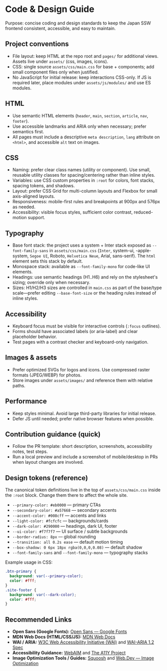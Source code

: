 # Code & Design Guide

Purpose: concise coding and design standards to keep the Japan SSW frontend consistent, accessible, and easy to maintain.

## Project conventions

- File layout: keep HTML at the repo root and `pages/` for additional views. Assets live under `assets/` (css, images, icons).
- CSS: single source `assets/css/main.css` for base + components; add small component files only when justified.
- No JavaScript for initial release: keep interactions CSS-only. If JS is required later, place modules under `assets/js/modules/` and use ES modules.

## HTML

- Use semantic HTML elements (`header`, `main`, `section`, `article`, `nav`, `footer`).
- Use accessible landmarks and ARIA only when necessary; prefer semantics first.
- All pages must include a descriptive `meta description`, `lang` attribute on `<html>`, and accessible `alt` text on images.

## CSS

- Naming: prefer clear class names (utility or component). Use small, reusable utility classes for spacing/centering rather than inline styles.
- Variables: use CSS custom properties in `:root` for colors, font stacks, spacing tokens, and shadows.
- Layout: prefer CSS Grid for multi-column layouts and Flexbox for small axis-aligned layouts.
- Responsiveness: mobile-first rules and breakpoints at 900px and 576px as needed.
- Accessibility: visible focus styles, sufficient color contrast, reduced-motion support.

## Typography

- Base font stack: the project uses a system + Inter stack exposed as `--font-family-sans` in `assets/css/main.css` (`Inter`, system-ui, -apple-system, `Segoe UI`, Roboto, `Helvetica Neue`, Arial, sans-serif). The `html` element sets this stack by default.
- Monospace stack: available as `--font-family-mono` for code-like UI elements.
- Headings: use semantic headings (H1..H6) and rely on the stylesheet's sizing; override only when necessary.
- Sizes: H1/H2/H3 sizes are controlled in `main.css` as part of the base/type scale—prefer editing `--base-font-size` or the heading rules instead of inline styles.

## Accessibility

- Keyboard focus must be visible for interactive controls (`:focus` outlines).
- Forms should have associated labels (or aria-label) and clear placeholder behavior.
- Test pages with a contrast checker and keyboard-only navigation.

## Images & assets

- Prefer optimized SVGs for logos and icons. Use compressed raster formats (JPEG/WEBP) for photos.
- Store images under `assets/images/` and reference them with relative paths.

## Performance

- Keep styles minimal. Avoid large third-party libraries for initial release.
- Defer JS until needed; prefer native browser features when possible.

## Contribution guidance (quick)

- Follow the PR template: short description, screenshots, accessibility notes, test steps.
- Run a local preview and include a screenshot of mobile/desktop in PRs when layout changes are involved.

## Design tokens (reference)

The canonical token definitions live in the top of `assets/css/main.css` inside the `:root` block. Change them there to affect the whole site.

- `--primary-color: #eb0000` — primary CTAs
- `--secondary-color: #a57668` — secondary accents
- `--accent-color: #008cff` — accents and links
- `--light-color: #fcfcfc` — backgrounds/cards
- `--dark-color: #290000` — headings, dark UI, footer
- `--ui-color: #f7f7f7` — UI surface / subtle backgrounds
- `--border-radius: 8px` — global rounding
- `--transition: all 0.2s ease` — default motion timing
- `--box-shadow: 0 6px 18px rgba(0,0,0,0.08)` — default shadow
- `--font-family-sans` and `--font-family-mono` — typography stacks

Example usage in CSS:

```css
.btn-primary {
  background: var(--primary-color);
  color: #fff;
}
.site-footer {
  background: var(--dark-color);
  color: #fff;
}
```

## Recommended Links

- **Open Sans (Google Fonts):** [Open Sans — Google Fonts](https://fonts.google.com/specimen/Open+Sans)
- **MDN Web Docs (HTML/CSS/JS):** [MDN Web Docs](https://developer.mozilla.org/)
- **WAI / ARIA:** [W3C Web Accessibility Initiative (WAI)](https://www.w3.org/WAI/) and [WAI-ARIA 1.2 Spec](https://www.w3.org/TR/wai-aria-1.2/)
- **Accessibility Guidance:** [WebAIM](https://webaim.org/) and [The A11Y Project](https://www.a11yproject.com/)
- **Image Optimization Tools / Guides:** [Squoosh](https://squoosh.app/) and [Web.Dev — Image Optimization](https://web.dev/fast/#optimize-images)
